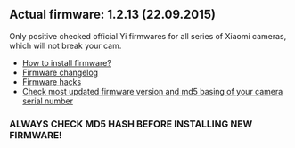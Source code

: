 ## Actual firmware: 1.2.13 (22.09.2015)

Only positive checked official Yi firmwares for all series of Xiaomi cameras, which will not break your cam.

 * [How to install firmware?](http://www.xiaoyi.com/home/guide-en.html)
 * [Firmware changelog](https://github.com/PJanisio/Xiaomi_Yi_firmware/blob/master/version%20changelog.md)
 * [Firmware hacks](https://github.com/PJanisio/Xiaomi_Yi_autoexec.ash)
 * [Check most updated firmware version and md5 basing of your camera serial number](http://sportsapi.xiaoyi.com/firmware/download?serialNumber=Z23L507S0189776)



### ALWAYS CHECK MD5 HASH BEFORE INSTALLING NEW FIRMWARE!



